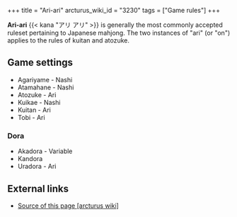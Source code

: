 +++
title = "Ari-ari"
arcturus_wiki_id = "3230"
tags = ["Game rules"]
+++

**Ari-ari** {{< kana "アリ アリ" >}} is generally the most commonly accepted ruleset pertaining to Japanese mahjong. The two instances of "ari" (or "on") applies to the rules of kuitan and atozuke.

## Game settings

  - Agariyame - Nashi
  - Atamahane - Nashi
  - Atozuke - Ari
  - Kuikae - Nashi
  - Kuitan - Ari
  - Tobi - Ari

### Dora

  - Akadora - Variable
  - Kandora
  - Uradora - Ari

## External links
- [Source of this page [arcturus wiki]](http://arcturus.su/wiki/Ari-ari)